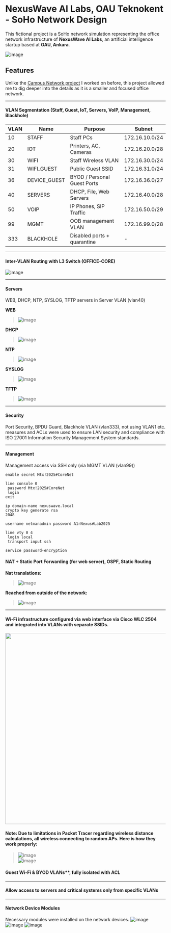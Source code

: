 # NexusWave AI Labs, OAU Teknokent - SoHo Network Design

This fictional project is a SoHo network simulation representing the office network infrastructure of **NexusWave AI Labs**, an artificial intelligence startup based at **OAU, Ankara**.

![image](https://github.com/user-attachments/assets/d4e26e67-a411-464a-8ab0-bfa114825c65)

## Features

Unlike the [Campus Network project](https://github.com/onurakay/oau-campus-network) I worked on before, this project allowed me to dig deeper into the details as it is a smaller and focused office network.

---

#### **VLAN Segmentation** (Staff, Guest, IoT, Servers, VoIP, Management, Blackhole)

| VLAN | Name         | Purpose                     | Subnet               |
|------|--------------|-----------------------------|----------------------|
| 10   | STAFF        | Staff PCs                   | 172.16.10.0/24       |
| 20   | IOT          | Printers, AC, Cameras       | 172.16.20.0/28       |
| 30   | WIFI         | Staff Wireless VLAN         | 172.16.30.0/24       |
| 31   | WIFI_GUEST   | Public Guest SSID           | 172.16.31.0/24       |
| 36   | DEVICE_GUEST | BYOD / Personal Guest Ports | 172.16.36.0/27       |
| 40   | SERVERS      | DHCP, File, Web Servers     | 172.16.40.0/28       |
| 50   | VOIP         | IP Phones, SIP Traffic      | 172.16.50.0/29       |
| 99   | MGMT         | OOB management VLAN         | 172.16.99.0/28       |
| 333  | BLACKHOLE    | Disabled ports + quarantine | -                    |

---

#### Inter-VLAN Routing with L3 Switch (OFFICE-CORE) 

![image](https://github.com/user-attachments/assets/f1cea9d9-a9ba-49ce-b59c-cce470fbc34a)

---

#### Servers
WEB, DHCP, NTP, SYSLOG, TFTP servers in Server VLAN (vlan40)

**WEB**
> ![image](https://github.com/user-attachments/assets/9f137589-4b41-41fc-ab5c-d3123e88422c)

**DHCP**
> ![image](https://github.com/user-attachments/assets/dc7445b6-ac67-4dab-9a1e-1b792a6edcf7)

**NTP**
> ![image](https://github.com/user-attachments/assets/b8b68548-1f73-4fb9-89c9-35dd755e77f9)

**SYSLOG**
> ![image](https://github.com/user-attachments/assets/1376fb52-4417-4ae3-8874-96653c8fd52e)

**TFTP**
> ![image](https://github.com/user-attachments/assets/b5e2b1ac-3f56-441c-90f8-1070fbb25cc5)




---

#### Security
Port Security, BPDU Guard, Blackhole VLAN (vlan333), not using VLAN1 etc. measures and ACLs were used to ensure LAN security and compliance with ISO 27001 Information Security Management System standards.

---
  
#### Management
Management access via SSH only (via MGMT VLAN (vlan99))
```
enable secret Mtx!2025#CoreNet

line console 0
 password Mtx!2025#CoreNet
 login 
exit

ip domain-name nexuswave.local
crypto key generate rsa
2048

username netmanadmin password A1rNexus#Lab2025

line vty 0 4
 login local
 transport input ssh

service password-encryption
```
#### NAT + Static Port Forwarding (for web server), OSPF, Static Routing
**Nat translations:**
> ![image](https://github.com/user-attachments/assets/cf2f01f6-7918-4cb3-931c-52253f6604d3)

**Reached from outside of the network:**
> ![image](https://github.com/user-attachments/assets/2d5a2335-bbc6-496a-b636-9e9a00dc9218)

---

#### **Wi-Fi infrastructure** configured via web interface via Cisco WLC 2504 and integrated into VLANs with separate SSIDs.  
<img src="https://github.com/user-attachments/assets/92991a16-6e6e-4540-acf5-7eb6220a3c1d" width="600">


#### **Note**: Due to limitations in Packet Tracer regarding wireless distance calculations, all wireless connecting to random APs. Here is how they work properly:
> ![image](https://github.com/user-attachments/assets/455e9c01-154f-42cd-9465-f1c25915b67b)  
> ![image](https://github.com/user-attachments/assets/57c7865b-3744-4639-8781-f1046ecb8aab)


#### Guest Wi-Fi & BYOD VLANs**, fully isolated with ACL 

---

#### **Allow access to servers and critical systems only from specific VLANs** 

---

#### Network Device Modules
Necessary modules were installed on the network devices.
![image](https://github.com/user-attachments/assets/c5f4d3af-65cb-44cc-b017-16eaae5d86ed)
![image](https://github.com/user-attachments/assets/32ec5a6a-858e-45bc-98a2-a0fd8cf67e8e)
![image](https://github.com/user-attachments/assets/c49fed98-82cf-4649-a98f-52a8e79106f7)
